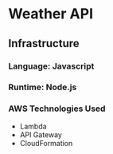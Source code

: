# **Weather API**

## **Infrastructure**

### **Language**: Javascript

### **Runtime**: Node.js

### **AWS Technologies Used**

- Lambda
- API Gateway
- CloudFormation
